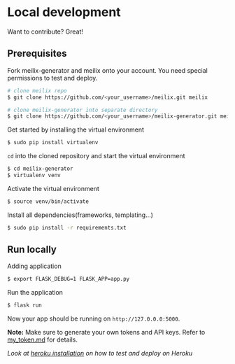 # Local development

Want to contribute? Great!

## Prerequisites
Fork meilix-generator and meilix onto your account. You need special permissions to test and deploy.

``` bash
# clone meilix repo
$ git clone https://github.com/<your_username>/meilix.git meilix

# clone meilix-generator into separate directory
$ git clone https://github.com/<your_username>/meilix-generator.git meilix-generator
```

Get started by installing the virtual environment
``` bash
$ sudo pip install virtualenv
```

`cd` into the cloned repository and start the virtual environment
``` bash
$ cd meilix-generator
$ virtualenv venv
```

Activate the virtual environment
``` bash
$ source venv/bin/activate
```

Install all dependencies(frameworks, templating...)
``` bash
$ sudo pip install -r requirements.txt
```


## Run locally

Adding application
``` bash
$ export FLASK_DEBUG=1 FLASK_APP=app.py
```

Run the application
``` bash
$ flask run
```

Now your app should be running on `http://127.0.0.0:5000`.

**Note:** Make sure to generate your own tokens and API keys. Refer to [my_token.md](my_token.md) for details.

_Look at [heroku installation](heroku.md) on how to test and deploy on Heroku_

